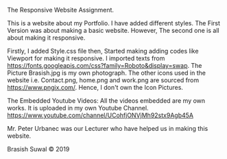 The Responsive Website Assignment. 

This is a website about my Portfolio. I have added different styles. The First Version was about making a basic website. However, The second one is all about making it responsive. 

Firstly, I added Style.css file then, Started making adding codes like Viewport for making it responsive. I imported texts from  
https://fonts.googleapis.com/css?family=Roboto&display=swap. The Picture Brasish.jpg is my own photograph. The other icons used in the website i.e. Contact.png, home.png and work.png are sourced from https://www.pngix.com/. Hence, I don't own the Icon Pictures. 

The Embedded Youtube Videos:
All the videos embedded are my own works. It is uploaded in my own Youtube Channel. 
https://www.youtube.com/channel/UCohfjONVjMh92stx9Agb45A

Mr. Peter Urbanec was our Lecturer who have helped us in making this website. 

Brasish Suwal © 2019
